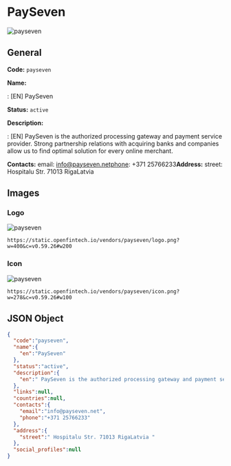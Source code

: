 
# PaySeven 
![payseven](https://static.openfintech.io/vendors/payseven/logo.png?w=400&c=v0.59.26#w200)  

## General 
 
**Code:** `payseven` 
 
**Name:** 
 
:	[EN] PaySeven 
 
**Status:** `active` 
 
**Description:** 
 
: [EN]  PaySeven is the authorized processing gateway and payment service provider. Strong partnership relations with acquiring banks and companies allow us to find optimal solution for every online merchant.  
 
**Contacts:** 
email: info@payseven.netphone: +371 25766233**Address:** 
street:  Hospitalu Str. 71013 RigaLatvia  

## Images 

### Logo 
 
![payseven](https://static.openfintech.io/vendors/payseven/logo.png?w=400&c=v0.59.26#w200)  

```
https://static.openfintech.io/vendors/payseven/logo.png?w=400&c=v0.59.26#w200
```  

### Icon 
 
![payseven](https://static.openfintech.io/vendors/payseven/icon.png?w=278&c=v0.59.26#w100)  

```
https://static.openfintech.io/vendors/payseven/icon.png?w=278&c=v0.59.26#w100
```  

## JSON Object 

```json
{
  "code":"payseven",
  "name":{
    "en":"PaySeven"
  },
  "status":"active",
  "description":{
    "en":" PaySeven is the authorized processing gateway and payment service provider. Strong partnership relations with acquiring banks and companies allow us to find optimal solution for every online merchant. "
  },
  "links":null,
  "countries":null,
  "contacts":{
    "email":"info@payseven.net",
    "phone":"+371 25766233"
  },
  "address":{
    "street":" Hospitalu Str. 71013 RigaLatvia "
  },
  "social_profiles":null
}
```  
